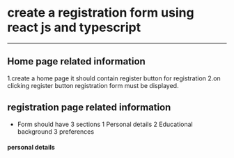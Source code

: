 # create a registration form using react js and typescript
***
## Home page related information
1.create a home page it should contain register button for registration
2.on clicking register button registration form must be displayed.

## registration page related information
+ Form should have 3 sections
1 Personal details
2 Educational background
3 preferences
#### personal details 


